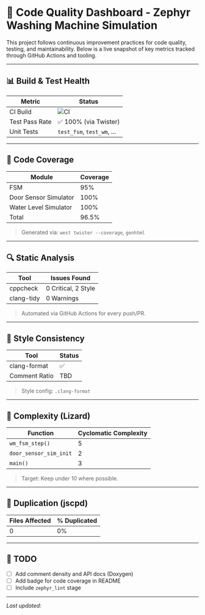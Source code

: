 # 🧼 Code Quality Dashboard - Zephyr Washing Machine Simulation

This project follows continuous improvement practices for code quality, testing, and maintainability. Below is a live snapshot of key metrics tracked through GitHub Actions and tooling.

---

## 📊 Build & Test Health

| Metric         | Status       |
|----------------|--------------|
| CI Build       | ![CI](https://github.com/<your-org>/<your-repo>/actions/workflows/build.yml/badge.svg) |
| Test Pass Rate | ✅ 100% (via Twister) |
| Unit Tests     | `test_fsm`, `test_wm`, ... |

---

## 🧪 Code Coverage

| Module                | Coverage |
|------------------------|----------|
| FSM                   | 95%       |
| Door Sensor Simulator | 100%      |
| Water Level Simulator | 100%      |
| Total                 | 96.5%     |

> Generated via: `west twister --coverage`, `genhtml`

---

## 🔍 Static Analysis

| Tool       | Issues Found |
|------------|--------------|
| cppcheck   | 0 Critical, 2 Style |
| clang-tidy | 0 Warnings   |

> Automated via GitHub Actions for every push/PR.

---

## 🎨 Style Consistency

| Tool         | Status |
|--------------|--------|
| clang-format | ✅     |
| Comment Ratio| TBD    |

> Style config: `.clang-format`

---

## 🧠 Complexity (Lizard)

| Function               | Cyclomatic Complexity |
|------------------------|------------------------|
| `wm_fsm_step()`        | 5                      |
| `door_sensor_sim_init`| 2                      |
| `main()`               | 3                      |

> Target: Keep under 10 where possible.

---

## 🔁 Duplication (jscpd)

| Files Affected | % Duplicated |
|----------------|--------------|
| 0              | 0%           |

---

## 📌 TODO
- [ ] Add comment density and API docs (Doxygen)
- [ ] Add badge for code coverage in README
- [ ] Include `zephyr_lint` stage

---

_Last updated: <!--DATE-->_


